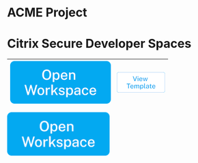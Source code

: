 # ACME Project

# Citrix Secure Developer Spaces
| [![Open in Strong Network](./assets/open_workspace_blue_small2.png)](https://demo.strong.network/project/399991536570222/quickstart/714288768697896)  | [![Open in Strong Network](./assets/view.png)](https://demo.strong.network/project/399991536570222/workspaces/templates) |
| ------------- |:-------------:|


<a href="https://demo.strong.network/project/399991536570222/quickstart/714288768697896"><img src="https://github.com/strong-network/project-acme/blob/main/assets/Open_Workspace_blue_small2.png" alt="Open in Secure Developer Spaces" width="240"></a>
